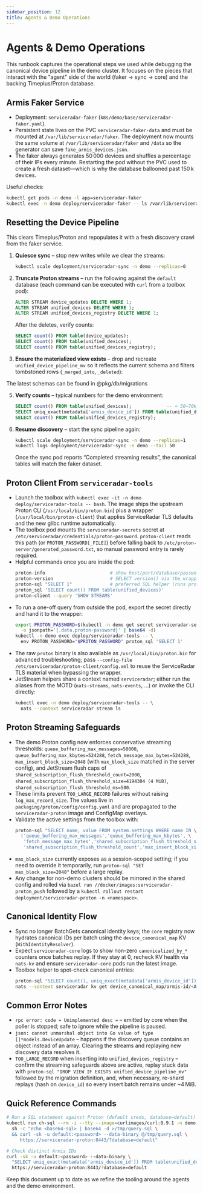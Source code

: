 ```yaml
---
sidebar_position: 12
title: Agents & Demo Operations
---
```


# Agents & Demo Operations

This runbook captures the operational steps we used while debugging the canonical device pipeline in the demo cluster. It focuses on the pieces that interact with the "agent" side of the world (faker → sync → core) and the backing Timeplus/Proton database.

## Armis Faker Service

- Deployment: `serviceradar-faker` (`k8s/demo/base/serviceradar-faker.yaml`).
- Persistent state lives on the PVC `serviceradar-faker-data` and must be mounted at `/var/lib/serviceradar/faker`. The deployment now mounts the same volume at `/var/lib/serviceradar/faker` and `/data` so the generator can save `fake_armis_devices.json`.
- The faker always generates 50 000 devices and shuffles a percentage of their IPs every minute. Restarting the pod without the PVC used to create a fresh dataset—which is why the database ballooned past 150 k devices.

Useful checks:

```bash
kubectl get pods -n demo -l app=serviceradar-faker
kubectl exec -n demo deploy/serviceradar-faker -- ls /var/lib/serviceradar/faker
```

## Resetting the Device Pipeline

This clears Timeplus/Proton and repopulates it with a fresh discovery crawl from the faker service.

1. **Quiesce sync** – stop new writes while we clear the streams:

   ```bash
   kubectl scale deployment/serviceradar-sync -n demo --replicas=0
   ```

2. **Truncate Proton streams** – run the following against the `default` database (each command can be executed with `curl` from a toolbox pod):

   ```sql
   ALTER STREAM device_updates DELETE WHERE 1;
   ALTER STREAM unified_devices DELETE WHERE 1;
   ALTER STREAM unified_devices_registry DELETE WHERE 1;
   ```

   After the deletes, verify counts:

   ```sql
   SELECT count() FROM table(device_updates);
   SELECT count() FROM table(unified_devices);
   SELECT count() FROM table(unified_devices_registry);
   ```

3. **Ensure the materialized view exists** – drop and recreate `unified_device_pipeline_mv` so it reflects the current schema and filters tombstoned rows (`_merged_into`, `_deleted`):

The latest schemas can be found in @pkg/db/migrations

5. **Verify counts** – typical numbers for the demo environment:

   ```sql
   SELECT count() FROM table(unified_devices);             -- ≈ 50–70k
   SELECT uniq_exact(metadata['armis_device_id']) FROM table(unified_devices);
   SELECT count() FROM table(unified_devices_registry);
   ```

6. **Resume discovery** – start the sync pipeline again:

   ```bash
   kubectl scale deployment/serviceradar-sync -n demo --replicas=1
   kubectl logs deployment/serviceradar-sync -n demo --tail 50
   ```

   Once the sync pod reports “Completed streaming results”, the canonical tables will match the faker dataset.

## Proton Client From `serviceradar-tools`

- Launch the toolbox with `kubectl exec -it -n demo deploy/serviceradar-tools -- bash`. The image ships the upstream Proton CLI (`/usr/local/bin/proton.bin`) plus a wrapper (`/usr/local/bin/proton-client`) that applies ServiceRadar TLS defaults and the new glibc runtime automatically.
- The toolbox pod mounts the `serviceradar-secrets` secret at `/etc/serviceradar/credentials/proton-password`. `proton-client` reads this path (or `PROTON_PASSWORD[_FILE]`) before falling back to `/etc/proton-server/generated_password.txt`, so manual password entry is rarely required.
- Helpful commands once you are inside the pod:
  ```bash
  proton-info                        # show host/port/database/password source
  proton-version                     # SELECT version() via the wrapper
  proton-sql "SELECT 1"              # preferred SQL helper (runs proton-client)
  proton_sql 'SELECT count() FROM table(unified_devices)'
  proton-client --query 'SHOW STREAMS'
  ```
- To run a one-off query from outside the pod, export the secret directly and hand it to the wrapper:
  ```bash
  export PROTON_PASSWORD=$(kubectl -n demo get secret serviceradar-secrets \
    -o jsonpath='{.data.proton-password}' | base64 -d)
  kubectl -n demo exec deploy/serviceradar-tools -- \
    env PROTON_PASSWORD="$PROTON_PASSWORD" proton_sql 'SELECT 1'
  ```
- The raw `proton` binary is also available as `/usr/local/bin/proton.bin` for advanced troubleshooting; pass `--config-file /etc/serviceradar/proton-client/config.xml` to reuse the ServiceRadar TLS material when bypassing the wrapper.
- JetStream helpers share a context named `serviceradar`; either run the aliases from the MOTD (`nats-streams`, `nats-events`, …) or invoke the CLI directly:
  ```bash
  kubectl exec -n demo deploy/serviceradar-tools -- \
    nats --context serviceradar stream ls
  ```

## Proton Streaming Safeguards

- The demo Proton config now enforces conservative streaming thresholds: `queue_buffering_max_messages=50000`, `queue_buffering_max_kbytes=524288`, `fetch_message_max_bytes=524288`, `max_insert_block_size=2048` (with `max_block_size` matched in the server config), and JetStream flush caps of `shared_subscription_flush_threshold_count=2000`, `shared_subscription_flush_threshold_size=4194304 (4 MiB)`, `shared_subscription_flush_threshold_ms=500`.
- These limits prevent `TOO_LARGE_RECORD` failures without raising `log_max_record_size`. The values live in `packaging/proton/config/config.yaml` and are propagated to the `serviceradar-proton` image and ConfigMap overlays.
- Validate the active settings from the toolbox with:
  ```bash
  proton-sql "SELECT name, value FROM system.settings WHERE name IN \
    ('queue_buffering_max_messages','queue_buffering_max_kbytes', \
     'fetch_message_max_bytes','shared_subscription_flush_threshold_size', \
     'shared_subscription_flush_threshold_count','max_insert_block_size')"
  ```
- `max_block_size` currently exposes as a session-scoped setting; if you need to override it temporarily, run `proton-sql "SET max_block_size=2048"` before a large replay.
- Any change for non-demo clusters should be mirrored in the shared config and rolled via `bazel run //docker/images:serviceradar-proton_push` followed by a `kubectl rollout restart deployment/serviceradar-proton -n <namespace>`.

## Canonical Identity Flow

- Sync no longer BatchGets canonical identity keys; the `core` registry now hydrates canonical IDs per batch using the `device_canonical_map` KV (`WithIdentityResolver`).
- Expect `serviceradar-core` logs to show non-zero `canonicalized_by_*` counters once batches replay. If they stay at 0, recheck KV health via `nats-kv` and ensure `serviceradar-core` pods run the latest image.
- Toolbox helper to spot-check canonical entries:
  ```bash
  proton-sql "SELECT count(), uniq_exact(metadata['armis_device_id']) FROM table(unified_devices)"
  nats --context serviceradar kv get device_canonical_map/armis-id/<ARMIS_ID>
  ```

## Common Error Notes

- `rpc error: code = Unimplemented desc =` – emitted by core when the poller is stopped; safe to ignore while the pipeline is paused.
- `json: cannot unmarshal object into Go value of type []*models.DeviceUpdate` – happens if the discovery queue contains an object instead of an array. Clearing the streams and replaying new discovery data resolves it.
- `TOO_LARGE_RECORD` when inserting into `unified_devices_registry` – confirm the streaming safeguards above are active, replay stuck data with `proton-sql "DROP VIEW IF EXISTS unified_device_pipeline_mv"` followed by the migration definition, and, when necessary, re-shard replays (hash on `device_id`) so every insert batch remains under ~4 MiB.

## Quick Reference Commands

```bash
# Run a SQL statement against Proton (default creds, database=default)
kubectl run ch-sql --rm -i --tty --image=curlimages/curl:8.9.1 -n demo --restart=Never --command -- \
  sh -c "echo <base64-sql> | base64 -d >/tmp/query.sql \
  && curl -sk -u default:<password> --data-binary @/tmp/query.sql \
     https://serviceradar-proton:8443/?database=default"

# Check distinct Armis IDs
curl -sk -u default:<password> --data-binary \
  "SELECT uniq_exact(metadata['armis_device_id']) FROM table(unified_devices)" \
  https://serviceradar-proton:8443/?database=default
```

Keep this document up to date as we refine the tooling around the agents and the demo environment.
